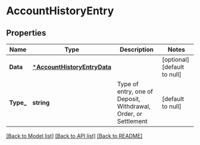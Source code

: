 # AccountHistoryEntry

## Properties
Name | Type | Description | Notes
------------ | ------------- | ------------- | -------------
**Data** | [***AccountHistoryEntryData**](AccountHistoryEntryData.md) |  | [optional] [default to null]
**Type_** | **string** | Type of entry, one of Deposit, Withdrawal, Order, or Settlement | [default to null]

[[Back to Model list]](../README.md#documentation-for-models) [[Back to API list]](../README.md#documentation-for-api-endpoints) [[Back to README]](../README.md)

